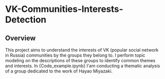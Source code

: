 # VK-Communities-Interests-Detection

## Overview
This project aims to understand the interests of VK (popular social network in Russia) communities by the groups they belong to. I perform topic modeling on the descriptions of these groups to identify common themes and interests. In {Code_example.ipynb} I'am conducting a thematic analysis of a group dedicated to the work of Hayao Miyazaki.
